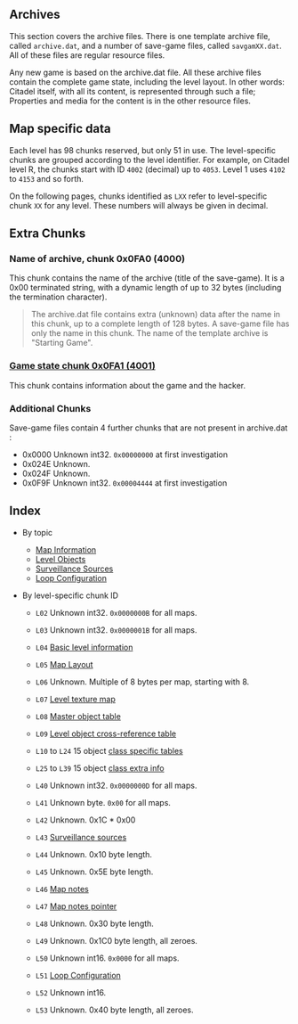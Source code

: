 ## Archives
This section covers the archive files. There is one template archive file, called ```archive.dat```, and a number of save-game files, called ```savgamXX.dat```. All of these files are regular resource files.

Any new game is based on the archive.dat file. All these archive files contain the complete game state, including the level layout. In other words: Citadel itself, with all its content, is represented through such a file; Properties and media for the content is in the other resource files.

## Map specific data
Each level has 98 chunks reserved, but only 51 in use. The level-specific chunks are grouped according to the level identifier. For example, on Citadel level R, the chunks start with ID ```4002``` (decimal) up to ```4053```. Level 1 uses ```4102``` to ```4153``` and so forth.

On the following pages, chunks identified as ```LXX``` refer to level-specific chunk ```XX``` for any level. These numbers will always be given in decimal.

## Extra Chunks

### Name of archive, chunk 0x0FA0 (4000)
This chunk contains the name of the archive (title of the save-game). It is a 0x00 terminated string, with a dynamic length of up to 32 bytes (including the termination character).

> The archive.dat file contains extra (unknown) data after the name in this chunk, up to a complete length of 128 bytes. A save-game file has only the name in this chunk. The name of the template archive is "Starting Game".

### [Game state chunk 0x0FA1 (4001)](gameState.md)
This chunk contains information about the game and the hacker.

### Additional Chunks

Save-game files contain 4 further chunks that are not present in archive.dat :

* 0x0000 Unknown int32. ```0x00000000``` at first investigation
* 0x024E Unknown.
* 0x024F Unknown.
* 0x0F9F Unknown int32. ```0x00004444``` at first investigation

## Index

* By topic
  * [Map Information](mapInformation.md)
  * [Level Objects](levelObjects.md)
  * [Surveillance Sources](surveillanceSources.md)
  * [Loop Configuration](loopConfiguration.md)

* By level-specific chunk ID
  * ```L02``` Unknown int32. ```0x0000000B``` for all maps.
  * ```L03``` Unknown int32. ```0x0000001B``` for all maps.
  * ```L04``` [Basic level information](mapInformation.md)
  * ```L05``` [Map Layout](mapInformation.md)
  * ```L06``` Unknown. Multiple of 8 bytes per map, starting with 8.
  * ```L07``` [Level texture map](mapInformation.md)
  * ```L08``` [Master object table](levelObjects.md#level-object-table)
  * ```L09``` [Level object cross-reference table](levelObjects.md#level-object-cross-reference-table)
  * ```L10``` to ```L24``` 15 object [class specific tables](levelObjects.md#class-tables-and-entries)
  * ```L25``` to ```L39``` 15 object [class extra info](levelObjects.md#class-extra-information)

  * ```L40``` Unknown int32. ```0x0000000D``` for all maps.
  * ```L41``` Unknown byte. ```0x00``` for all maps.
  * ```L42``` Unknown. 0x1C * 0x00

  * ```L43``` [Surveillance sources](surveillanceSources.md)

  * ```L44``` Unknown. 0x10 byte length.
  * ```L45``` Unknown. 0x5E byte length.

  * ```L46``` [Map notes](mapInformation.md#map-notes)
  * ```L47``` [Map notes pointer](mapInformation.md#map-notes)

  * ```L48``` Unknown. 0x30 byte length.
  * ```L49``` Unknown. 0x1C0 byte length, all zeroes.
  * ```L50``` Unknown int16. ```0x0000``` for all maps.
  * ```L51``` [Loop Configuration](loopConfiguration.md)
  * ```L52``` Unknown int16.
  * ```L53``` Unknown. 0x40 byte length, all zeroes.
